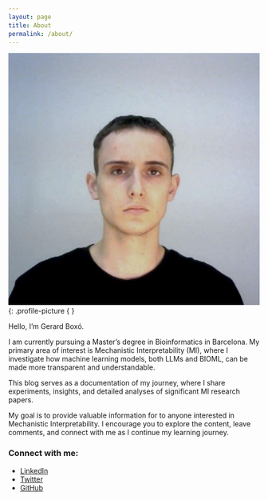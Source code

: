 ```yaml
---
layout: page
title: About
permalink: /about/
---
```

<link rel="stylesheet" href="custom.css">
<style>
 .profile-picture {
    display: block;
    margin-left: auto;
    margin-right: auto;
    width: 150px;
    height: auto;
    border-radius: 50%;
  }
</style>



![Profile Picture](/assets/images/profile_picture.jpeg){: .profile-picture {
}


Hello, I’m Gerard Boxó.

I am currently pursuing a Master’s degree in Bioinformatics in Barcelona. My primary area of interest is Mechanistic Interpretability (MI), where I investigate how machine learning models, both LLMs and BIOML, can be made more transparent and understandable.

This blog serves as a documentation of my journey, where I share experiments, insights, and detailed analyses of significant MI research papers.

My goal is to provide valuable information for to anyone interested in Mechanistic Interpretability. I encourage you to explore the content, leave comments, and connect with me as I continue my learning journey.



### Connect with me:

- [LinkedIn](www.linkedin.com/in/gerard-boxó-corominas-183598275
)
- [Twitter](https://twitter.com/uadeoif)
- [GitHub](https://github.com/gboxo)
